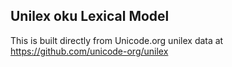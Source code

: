 Unilex oku Lexical Model
----------------------

This is built directly from Unicode.org unilex data at
https://github.com/unicode-org/unilex
